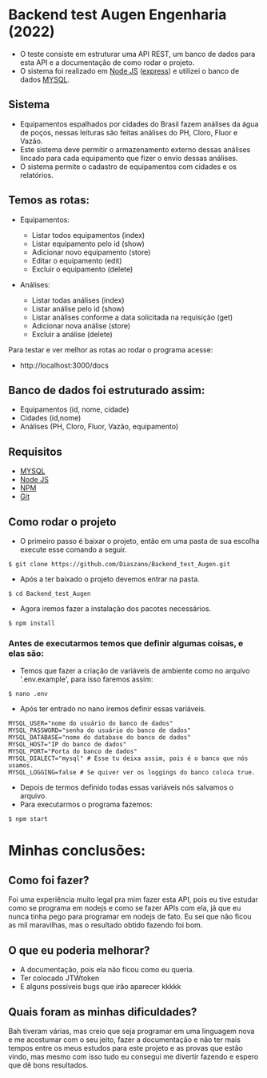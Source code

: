 # Backend test Augen Engenharia (2022)

- O teste consiste em estruturar uma API REST, um banco de dados para esta API e a documentação de como rodar o projeto.
- O sistema foi realizado em [Node JS](https://nodejs.org/en/) ([express](https://expressjs.com/pt-br/)) e utilizei o banco de dados [MYSQL](https://www.mysql.com/).

## Sistema

- Equipamentos espalhados por cidades do Brasil fazem análises da água de poços, nessas leituras são feitas análises do PH, Cloro, Fluor e Vazão.
- Este sistema deve permitir o armazenamento externo dessas análises lincado para cada equipamento que fizer o envio dessas análises.
- O sistema permite o cadastro de equipamentos com cidades e os relatórios.

## Temos as rotas:

- Equipamentos:
    - Listar todos equipamentos (index)
    - Listar equipamento pelo id (show)
    - Adicionar novo equipamento (store)
    - Editar o equipamento (edit)
    - Excluir o equipamento (delete)

- Análises:
    - Listar todas análises (index)
    - Listar análise pelo id (show)
    - Listar análises conforme a data solicitada na requisição (get)
    - Adicionar nova análise (store)
    - Excluir a análise (delete)

Para testar e ver melhor as rotas ao rodar o programa acesse:
- http://localhost:3000/docs

## Banco de dados foi estruturado assim:

- Equipamentos (id, nome, cidade)
- Cidades (id,nome)
- Análises (PH, Cloro, Fluor, Vazão, equipamento)

## Requisitos

- [MYSQL](https://www.mysql.com/)
- [Node JS](https://nodejs.org/en/)
- [NPM](https://www.npmjs.com/)
- [Git](https://git-scm.com/)

## Como rodar o projeto

- O primeiro passo é baixar o projeto, então em uma pasta de sua escolha execute esse comando a seguir.

```shell
$ git clone https://github.com/Diaszano/Backend_test_Augen.git

```

- Após a ter baixado o projeto devemos entrar na pasta.

``` shell
$ cd Backend_test_Augen
```

- Agora iremos fazer a instalação dos pacotes necessários.

```shell
$ npm install
```

### Antes de executarmos temos que definir algumas coisas, e elas são:

- Temos que fazer a criação de variáveis de ambiente como no arquivo '.env.example', para isso faremos assim:

```shell
$ nano .env
``` 

- Após ter entrado no nano iremos definir essas variáveis.

```nano
MYSQL_USER="nome do usuário do banco de dados" 
MYSQL_PASSWORD="senha do usuário do banco de dados"
MYSQL_DATABASE="nome do database do banco de dados"
MYSQL_HOST="IP do banco de dados"
MYSQL_PORT="Porta do banco de dados"
MYSQL_DIALECT="mysql" # Esse tu deixa assim, pois é o banco que nós usamos.
MYSQL_LOGGING=false # Se quiver ver os loggings do banco coloca true.
```

- Depois de termos definido todas essas variáveis nós salvamos o arquivo.
- Para executarmos o programa fazemos:

```shell
$ npm start
```

# Minhas conclusões:

## Como foi fazer?

Foi uma experiência muito legal pra mim fazer esta API, pois eu tive estudar como se programa em nodejs e como se fazer APIs com ela, já que eu nunca tinha pego para programar em nodejs de fato.
Eu sei que não ficou as mil maravilhas, mas o resultado obtido fazendo foi bom.

## O que eu poderia melhorar?

- A documentação, pois ela não ficou como eu queria.
- Ter colocado JTWtoken
- E alguns possíveis bugs que irão aparecer kkkkk

## Quais foram as minhas dificuldades?

Bah tiveram várias, mas creio que seja programar em uma linguagem nova e me acostumar com o seu jeito, fazer a documentação e não ter mais tempos entre os meus estudos para este projeto e as provas que estão vindo, mas mesmo com isso tudo eu consegui me divertir fazendo e espero que dê bons resultados. 
